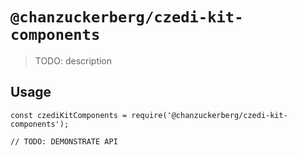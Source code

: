 # `@chanzuckerberg/czedi-kit-components`

> TODO: description

## Usage

```
const czediKitComponents = require('@chanzuckerberg/czedi-kit-components');

// TODO: DEMONSTRATE API
```
